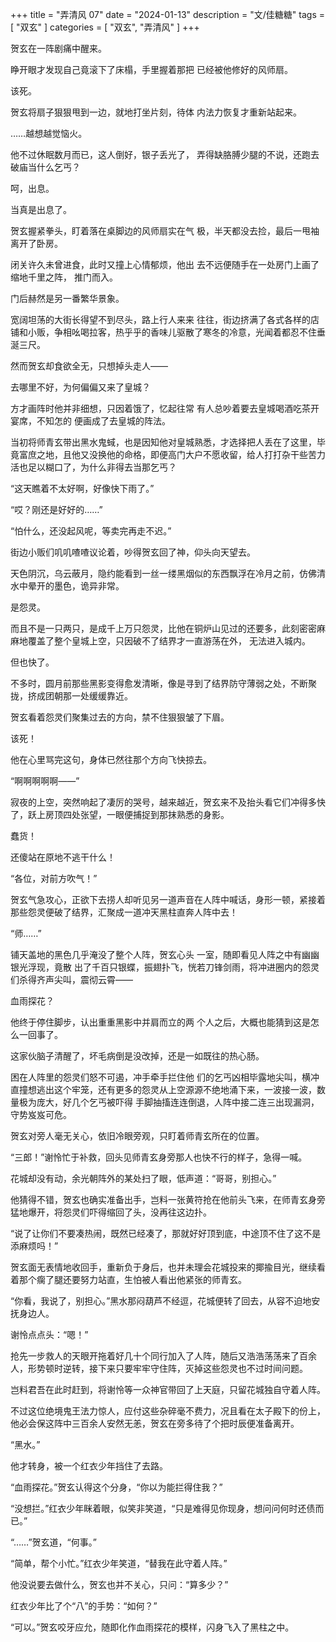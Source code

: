 +++
title = "弄清风 07"
date = "2024-01-13"
description = "文/佳糖糖"
tags = [
    "双玄"
]
categories = [
    "双玄",
    "弄清风"
]
+++

贺玄在一阵剧痛中醒来。

睁开眼才发现自己竟滚下了床榻，手里握着那把 已经被他修好的风师扇。

该死。

贺玄将扇子狠狠甩到一边，就地打坐片刻，待体 内法力恢复才重新站起来。

……越想越觉恼火。

他不过休眠数月而已，这人倒好，银子丢光了， 弄得缺胳膊少腿的不说，还跑去破庙当什么乞丐？

呵，出息。

当真是出息了。

贺玄握紧拳头，盯着落在桌脚边的风师扇实在气 极，半天都没去捡，最后一甩袖离开了卧房。

闭关许久未曾进食，此时又撞上心情郁烦，他出 去不远便随手在一处房门上画了缩地千里之阵， 推门而入。

门后赫然是另一番繁华景象。

宽阔坦荡的大街长得望不到尽头，路上行人来来 往往，街边挤满了各式各样的店铺和小贩，争相吆喝拉客，热乎乎的香味儿驱散了寒冬的冷意，光闻着都忍不住垂涎三尺。

然而贺玄却食欲全无，只想掉头走人——

去哪里不好，为何偏偏又来了皇城？

方才画阵时他并非细想，只因着饿了，忆起往常 有人总吵着要去皇城喝酒吃茶开宴席，不知怎的 便画成了去皇城的阵法。

当初将师青玄带出黑水鬼蜮，也是因知他对皇城熟悉，才选择把人丢在了这里，毕竟富庶之地，且他又没换他的命格，即便高门大户不愿收留，给人打打杂干些苦力活也足以糊口了，为什么非得去当那乞丐？

“这天瞧着不太好啊，好像快下雨了。”

“哎？刚还是好好的……”

“怕什么，还没起风呢，等卖完再走不迟。”

街边小贩们叽叽喳喳议论着，吵得贺玄回了神，仰头向天望去。

天色阴沉，乌云蔽月，隐约能看到一丝一缕黑烟似的东西飘浮在冷月之前，仿佛清水中晕开的墨色，诡异非常。

是怨灵。

而且不是一只两只，是成千上万只怨灵，比他在铜炉山见过的还要多，此刻密密麻麻地覆盖了整个皇城上空，只因破不了结界才一直游荡在外， 无法进入城内。

但也快了。

不多时，圆月前那些黑影变得愈发清晰，像是寻到了结界防守薄弱之处，不断聚拢，挤成团朝那一处缓缓靠近。

贺玄看着怨灵们聚集过去的方向，禁不住狠狠皱了下眉。

该死！

他在心里骂完这句，身体已然往那个方向飞快掠去。

“啊啊啊啊啊——”

寂夜的上空，突然响起了凄厉的哭号，越来越近，贺玄来不及抬头看它们冲得多快了，跃上房顶四处张望，一眼便捕捉到那抹熟悉的身影。

蠢货！

还傻站在原地不逃干什么！

“各位，对前方吹气！”

贺玄气急攻心，正欲下去捞人却听见另一道声音在人阵中喊话，身形一顿，紧接着那些怨灵便破了结界，汇聚成一道冲天黑柱直奔人阵中去！ 

“师……”

铺天盖地的黑色几乎淹没了整个人阵，贺玄心头 一室，随即看见人阵之中有幽幽银光浮现，竟散 出了千百只银蝶，振翅扑飞，恍若刀锋剑雨，将冲进圈内的怨灵们杀得齐声尖叫，震彻云霄——

血雨探花？

他终于停住脚步，认出重重黑影中并肩而立的两 个人之后，大概也能猜到这是怎么一回事了。

这家伙脑子清醒了，坏毛病倒是没改掉，还是一如既往的热心肠。

困在人阵里的怨灵们怒不可遏，冲手牵手拦住他 们的乞丐凶相毕露地尖叫，横冲直撞想逃出这个牢笼，还有更多的怨灵从上空源源不绝地涌下来，一波接一波，数量极为庞大，好几个乞丐被吓得 手脚抽搐连连倒退，人阵中接二连三出现漏洞，守势岌岌可危。

贺玄对旁人毫无关心，依旧冷眼旁观，只盯着师青玄所在的位置。

“三郎！”谢怜忙于补救，回头见师青玄身旁那人也快不行的样子，急得一喊。

花城却没有动，余光朝阵外的某处扫了眼，低声道：“哥哥，别担心。”

他猜得不错，贺玄也确实准备出手，岂料一张黄符抢在他前头飞来，在师青玄身旁猛地爆开，将怨灵们吓得缩回了头，没再往这边扑。

“说了让你们不要凑热闹，既然已经凑了，那就好好顶到底，中途顶不住了这不是添麻烦吗！”

贺玄面无表情地收回手，重新负于身后，也并未理会花城投来的揶揄目光，继续看着那个瘸了腿还要努力站直，生怕被人看出他紧张的师青玄。

“你看，我说了，别担心。”黑水那闷葫芦不经逗，花城便转了回去，从容不迫地安抚身边人。

谢怜点点头：“嗯！”

抢先一步救人的天眼开拖着好几十个同行加入了人阵，随后又浩浩荡荡来了百余人，形势顿时逆转，接下来只要牢牢守住阵，灭掉这些怨灵也不过时间问题。

岂料君吾在此时赶到，将谢怜等一众神官带回了上天庭，只留花城独自守着人阵。

不过这位绝境鬼王法力惊人，应付这些杂碎毫不费力，况且看在太子殿下的份上，他必会保这阵中三百余人安然无恙，贺玄在旁多待了个把时辰便准备离开。

“黑水。”

他才转身，被一个红衣少年挡住了去路。

“血雨探花。”贺玄认得这个分身，“你以为能拦得住我？”

“没想拦。”红衣少年眯着眼，似笑非笑道，“只是难得见你现身，想问问何时还债而已。”

“……”贺玄道，“何事。”

“简单，帮个小忙。”红衣少年笑道，“替我在此守着人阵。”

他没说要去做什么，贺玄也并不关心，只问：“算多少？”

红衣少年比了个“八”的手势：“如何？”

“可以。”贺玄咬牙应允，随即化作血雨探花的模样，闪身飞入了黑柱之中。
